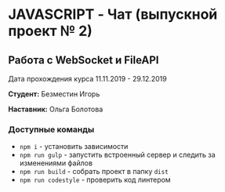 # JAVASCRIPT - Чат (выпускной проект № 2)
## Работа с WebSocket и FileAPI

Дата прохождения курса 11.11.2019 - 29.12.2019 

**Студент:** Безместин Игорь

**Наставник:** Ольга Болотова
 
### Доступные команды

* `npm i` - установить зависимости
* `npm run gulp` - запустить встроенный сервер и следить за изменениями файлов
* `npm run build` - собрать проект в папку `dist`
* `npm run codestyle` - проверить код линтером
